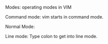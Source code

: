 Modes: operating modes in VIM

Command mode: vim starts in command mode.			

Normal Mode:

Line mode:   Type colon to get into line mode.
